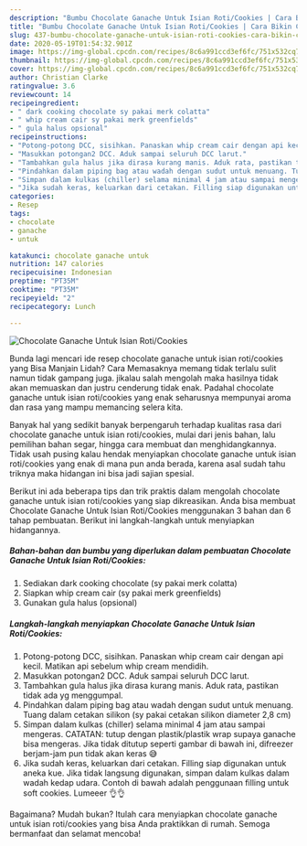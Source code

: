 ```yaml
---
description: "Bumbu Chocolate Ganache Untuk Isian Roti/Cookies | Cara Bikin Chocolate Ganache Untuk Isian Roti/Cookies Yang Enak Banget"
title: "Bumbu Chocolate Ganache Untuk Isian Roti/Cookies | Cara Bikin Chocolate Ganache Untuk Isian Roti/Cookies Yang Enak Banget"
slug: 437-bumbu-chocolate-ganache-untuk-isian-roti-cookies-cara-bikin-chocolate-ganache-untuk-isian-roti-cookies-yang-enak-banget
date: 2020-05-19T01:54:32.901Z
image: https://img-global.cpcdn.com/recipes/8c6a991ccd3ef6fc/751x532cq70/chocolate-ganache-untuk-isian-roticookies-foto-resep-utama.jpg
thumbnail: https://img-global.cpcdn.com/recipes/8c6a991ccd3ef6fc/751x532cq70/chocolate-ganache-untuk-isian-roticookies-foto-resep-utama.jpg
cover: https://img-global.cpcdn.com/recipes/8c6a991ccd3ef6fc/751x532cq70/chocolate-ganache-untuk-isian-roticookies-foto-resep-utama.jpg
author: Christian Clarke
ratingvalue: 3.6
reviewcount: 14
recipeingredient:
- " dark cooking chocolate sy pakai merk colatta"
- " whip cream cair sy pakai merk greenfields"
- " gula halus opsional"
recipeinstructions:
- "Potong-potong DCC, sisihkan. Panaskan whip cream cair dengan api kecil. Matikan api sebelum whip cream mendidih."
- "Masukkan potongan2 DCC. Aduk sampai seluruh DCC larut."
- "Tambahkan gula halus jika dirasa kurang manis. Aduk rata, pastikan tidak ada yg menggumpal."
- "Pindahkan dalam piping bag atau wadah dengan sudut untuk menuang. Tuang dalam cetakan silikon (sy pakai cetakan silikon diameter 2,8 cm)"
- "Simpan dalam kulkas (chiller) selama minimal 4 jam atau sampai mengeras. CATATAN: tutup dengan plastik/plastik wrap supaya ganache bisa mengeras. Jika tidak ditutup seperti gambar di bawah ini, difreezer berjam-jam pun tidak akan keras 😅"
- "Jika sudah keras, keluarkan dari cetakan. Filling siap digunakan untuk aneka kue. Jika tidak langsung digunakan, simpan dalam kulkas dalam wadah kedap udara. Contoh di bawah adalah penggunaan filling untuk soft cookies. Lumeeer 👌👌"
categories:
- Resep
tags:
- chocolate
- ganache
- untuk

katakunci: chocolate ganache untuk 
nutrition: 147 calories
recipecuisine: Indonesian
preptime: "PT35M"
cooktime: "PT35M"
recipeyield: "2"
recipecategory: Lunch

---
```



![Chocolate Ganache Untuk Isian Roti/Cookies](https://img-global.cpcdn.com/recipes/8c6a991ccd3ef6fc/751x532cq70/chocolate-ganache-untuk-isian-roticookies-foto-resep-utama.jpg)

Bunda lagi mencari ide resep chocolate ganache untuk isian roti/cookies yang Bisa Manjain Lidah? Cara Memasaknya memang tidak terlalu sulit namun tidak gampang juga. jikalau salah mengolah maka hasilnya tidak akan memuaskan dan justru cenderung tidak enak. Padahal chocolate ganache untuk isian roti/cookies yang enak seharusnya mempunyai aroma dan rasa yang mampu memancing selera kita.

Banyak hal yang sedikit banyak berpengaruh terhadap kualitas rasa dari chocolate ganache untuk isian roti/cookies, mulai dari jenis bahan, lalu pemilihan bahan segar, hingga cara membuat dan menghidangkannya. Tidak usah pusing kalau hendak menyiapkan chocolate ganache untuk isian roti/cookies yang enak di mana pun anda berada, karena asal sudah tahu triknya maka hidangan ini bisa jadi sajian spesial.




Berikut ini ada beberapa tips dan trik praktis dalam mengolah chocolate ganache untuk isian roti/cookies yang siap dikreasikan. Anda bisa membuat Chocolate Ganache Untuk Isian Roti/Cookies menggunakan 3 bahan dan 6 tahap pembuatan. Berikut ini langkah-langkah untuk menyiapkan hidangannya.

<!--inarticleads1-->

##### Bahan-bahan dan bumbu yang diperlukan dalam pembuatan Chocolate Ganache Untuk Isian Roti/Cookies:

1. Sediakan  dark cooking chocolate (sy pakai merk colatta)
1. Siapkan  whip cream cair (sy pakai merk greenfields)
1. Gunakan  gula halus (opsional)




<!--inarticleads2-->

##### Langkah-langkah menyiapkan Chocolate Ganache Untuk Isian Roti/Cookies:

1. Potong-potong DCC, sisihkan. Panaskan whip cream cair dengan api kecil. Matikan api sebelum whip cream mendidih.
1. Masukkan potongan2 DCC. Aduk sampai seluruh DCC larut.
1. Tambahkan gula halus jika dirasa kurang manis. Aduk rata, pastikan tidak ada yg menggumpal.
1. Pindahkan dalam piping bag atau wadah dengan sudut untuk menuang. Tuang dalam cetakan silikon (sy pakai cetakan silikon diameter 2,8 cm)
1. Simpan dalam kulkas (chiller) selama minimal 4 jam atau sampai mengeras. CATATAN: tutup dengan plastik/plastik wrap supaya ganache bisa mengeras. Jika tidak ditutup seperti gambar di bawah ini, difreezer berjam-jam pun tidak akan keras 😅
1. Jika sudah keras, keluarkan dari cetakan. Filling siap digunakan untuk aneka kue. Jika tidak langsung digunakan, simpan dalam kulkas dalam wadah kedap udara. Contoh di bawah adalah penggunaan filling untuk soft cookies. Lumeeer 👌👌




Bagaimana? Mudah bukan? Itulah cara menyiapkan chocolate ganache untuk isian roti/cookies yang bisa Anda praktikkan di rumah. Semoga bermanfaat dan selamat mencoba!
